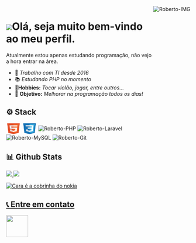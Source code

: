   <img align="right" alt="Roberto-IMG" height="490" src="https://cdn.discordapp.com/attachments/913794754372845571/945353808437977128/Cracha.png">

<h1 align="left"><img height="30px" src="https://user-images.githubusercontent.com/50364832/143615313-330ef73e-ee1c-4cfe-b71d-7462a00f16b4.gif" />Olá, seja muito bem-vindo ao meu perfil.</h1>
<p>Atualmente estou apenas estudando programação, não vejo a hora entrar na área.</p>

- 🔭 _Trabalho com TI desde 2016_
- 📚 _Estudando PHP no momento_
- 📌**Hobbies:** _Tocar violão, jogar, entre outros..._
- 🎯 **Objetivo:** _Melhorar na programação todos os dias!_


## ⚙️ Stack
<div align="left" style="display: inline_block">
    <img align="center" alt="Roberto-HTML" height="30" width="40" src="https://raw.githubusercontent.com/devicons/devicon/master/icons/html5/html5-original.svg">
  <img align="center" alt="Roberto-CSS" height="30" width="40" src="https://raw.githubusercontent.com/devicons/devicon/master/icons/css3/css3-original.svg">
  <img align="center" alt="Roberto-PHP" height="50" width="50"  src="https://cdn.jsdelivr.net/gh/devicons/devicon/icons/php/php-plain.svg">
  <img align="center" alt="Roberto-Laravel" height="30" width="40" src="https://cdn.jsdelivr.net/gh/devicons/devicon/icons/laravel/laravel-plain.svg">
  <img align="center" alt="Roberto-MySQL" height="60" width="70" src="https://cdn.jsdelivr.net/gh/devicons/devicon/icons/mysql/mysql-original-wordmark.svg">
  <img align="center" alt="Roberto-Git" height="30" width="40" src="https://cdn.jsdelivr.net/gh/devicons/devicon/icons/git/git-plain.svg">
</div>

## 📊 Github Stats
<div align="left">
  <a href="https://github.com/Roberto-A-F-Faria-JR">
  <img height="145em" src="https://github-readme-stats.vercel.app/api/top-langs/?username=Roberto-A-F-Faria-JR&layout=compact&langs_count=7&theme=github_dark"/>   
  <img height="145em" src="https://github-readme-stats.vercel.app/api?username=Roberto-A-F-Faria-JR&show_icons=true&theme=github_dark&include_all_commits=true&count_private=true"/>
</div> 

  ![Cara é a cobrinha do nokia](https://github.com/Roberto-A-F-Faria-JR/Roberto-A-F-Faria-JR/blob/output/github-contribution-grid-snake.svg)

## 📞 Entre em contato
<div align="left">
  <a href="https://beacons.ai/robertojunior"><img height="60" width="60" src="https://assets-global.website-files.com/61734ecee390bd3fe4fbfbb4/61765ca79511431753b38527_Logo-Beacons-Mobile.svg"></a>
</div>

